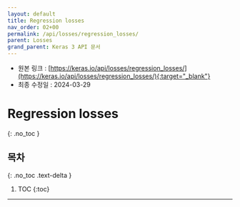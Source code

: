 ```yaml
---
layout: default
title: Regression losses
nav_order: 02+00
permalink: /api/losses/regression_losses/
parent: Losses
grand_parent: Keras 3 API 문서
---
```


* 원본 링크 : [https://keras.io/api/losses/regression_losses/](https://keras.io/api/losses/regression_losses/){:target="_blank"}
* 최종 수정일 : 2024-03-29

# Regression losses
{: .no_toc }

## 목차
{: .no_toc .text-delta }

1. TOC
{:toc}

---
